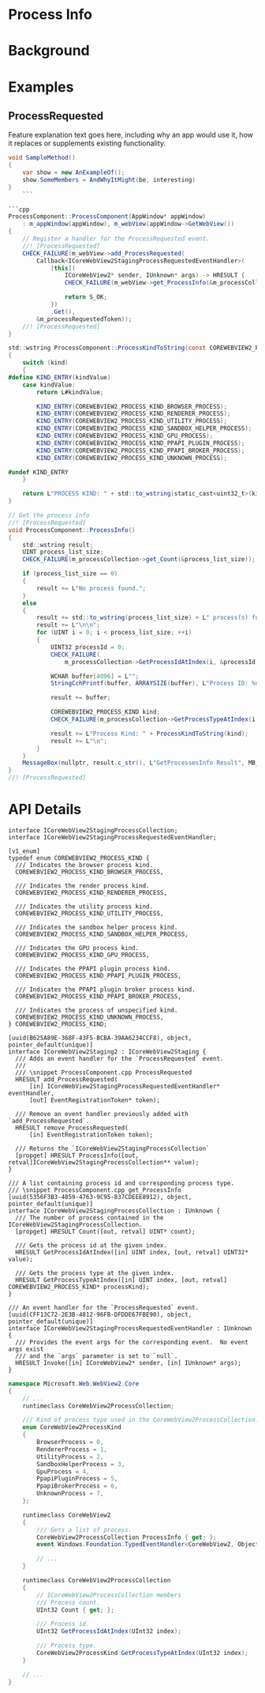 Process Info
===

# Background
<!-- TEMPLATE
    Use this section to provide background context for the new API(s)
    in this spec. Try to briefly provide enough information to be able to read
    the rest of the document.

    This section and the appendix are the only sections that likely
    do not get copied into any official documentation, they're just an aid
    to reading this spec. If you find useful information in the background
    or appendix consider moving it to documentation.
    
    If you're modifying an existing API, included a link here to the
    existing page(s) or spec documentation.

    For example, this section is a place to explain why you're adding this
    API rather than modifying an existing API.

    For example, this is a place to provide a brief explanation of some dependent
    area, just explanation enough to understand this new API, rather than telling
    the reader "go read 100 pages of background information posted at ...". 
-->

# Examples
## ProcessRequested

Feature explanation text goes here, including why an app would use it, how it
replaces or supplements existing functionality.

```c#
void SampleMethod()
{
    var show = new AnExampleOf();
    show.SomeMembers = AndWhyItMight(be, interesting)
}
    ```
    
```cpp
ProcessComponent::ProcessComponent(AppWindow* appWindow)
    : m_appWindow(appWindow), m_webView(appWindow->GetWebView())
{
    // Register a handler for the ProcessRequested event.
    //! [ProcessRequested]
    CHECK_FAILURE(m_webView->add_ProcessRequested(
        Callback<ICoreWebView2StagingProcessRequestedEventHandler>(
            [this](
                ICoreWebView2* sender, IUnknown* args) -> HRESULT {
                CHECK_FAILURE(m_webView->get_ProcessInfo(&m_processCollection));

                return S_OK;
            })
            .Get(),
        &m_processRequestedToken));
    //! [ProcessRequested]
}

std::wstring ProcessComponent::ProcessKindToString(const COREWEBVIEW2_PROCESS_KIND kind)
{
    switch (kind)
    {
#define KIND_ENTRY(kindValue)                                                                  \
    case kindValue:                                                                            \
        return L#kindValue;

        KIND_ENTRY(COREWEBVIEW2_PROCESS_KIND_BROWSER_PROCESS);
        KIND_ENTRY(COREWEBVIEW2_PROCESS_KIND_RENDERER_PROCESS);
        KIND_ENTRY(COREWEBVIEW2_PROCESS_KIND_UTILITY_PROCESS);
        KIND_ENTRY(COREWEBVIEW2_PROCESS_KIND_SANDBOX_HELPER_PROCESS);
        KIND_ENTRY(COREWEBVIEW2_PROCESS_KIND_GPU_PROCESS);
        KIND_ENTRY(COREWEBVIEW2_PROCESS_KIND_PPAPI_PLUGIN_PROCESS);
        KIND_ENTRY(COREWEBVIEW2_PROCESS_KIND_PPAPI_BROKER_PROCESS);
        KIND_ENTRY(COREWEBVIEW2_PROCESS_KIND_UNKNOWN_PROCESS);

#undef KIND_ENTRY
    }

    return L"PROCESS KIND: " + std::to_wstring(static_cast<uint32_t>(kind));
}

// Get the process info
//! [ProcessRequested]
void ProcessComponent::ProcessInfo()
{
    std::wstring result;
    UINT process_list_size;
    CHECK_FAILURE(m_processCollection->get_Count(&process_list_size));

    if (process_list_size == 0)
    {
        result += L"No process found.";
    }
    else
    {
        result += std::to_wstring(process_list_size) + L" process(s) found";
        result += L"\n\n";
        for (UINT i = 0; i < process_list_size; ++i)
        {
            UINT32 processId = 0;
            CHECK_FAILURE(
                m_processCollection->GetProcessIdAtIndex(i, &processId));

            WCHAR buffer[4096] = L"";
            StringCchPrintf(buffer, ARRAYSIZE(buffer), L"Process ID: %u\n", processId);

            result += buffer;

            COREWEBVIEW2_PROCESS_KIND kind;
            CHECK_FAILURE(m_processCollection->GetProcessTypeAtIndex(i, &kind));

            result += L"Process Kind: " + ProcessKindToString(kind);
            result += L"\n";
        }
    }
    MessageBox(nullptr, result.c_str(), L"GetProcessesInfo Result", MB_OK);
}
//! [ProcessRequested]
```

# API Details    
```
interface ICoreWebView2StagingProcessCollection;
interface ICoreWebView2StagingProcessRequestedEventHandler;

[v1_enum]
typedef enum COREWEBVIEW2_PROCESS_KIND {
  /// Indicates the browser process kind.
  COREWEBVIEW2_PROCESS_KIND_BROWSER_PROCESS,

  /// Indicates the render process kind.
  COREWEBVIEW2_PROCESS_KIND_RENDERER_PROCESS,

  /// Indicates the utility process kind.
  COREWEBVIEW2_PROCESS_KIND_UTILITY_PROCESS,

  /// Indicates the sandbox helper process kind.
  COREWEBVIEW2_PROCESS_KIND_SANDBOX_HELPER_PROCESS,

  /// Indicates the GPU process kind.
  COREWEBVIEW2_PROCESS_KIND_GPU_PROCESS,

  /// Indicates the PPAPI plugin process kind.
  COREWEBVIEW2_PROCESS_KIND_PPAPI_PLUGIN_PROCESS,

  /// Indicates the PPAPI plugin broker process kind.
  COREWEBVIEW2_PROCESS_KIND_PPAPI_BROKER_PROCESS,

  /// Indicates the process of unspecified kind.
  COREWEBVIEW2_PROCESS_KIND_UNKNOWN_PROCESS,
} COREWEBVIEW2_PROCESS_KIND;

[uuid(B625A89E-368F-43F5-BCBA-39AA6234CCF8), object, pointer_default(unique)]
interface ICoreWebView2Staging2 : ICoreWebView2Staging {
  /// Adds an event handler for the `ProcessRequested` event.
  /// 
  /// \snippet ProcessComponent.cpp ProcessRequested
  HRESULT add_ProcessRequested(
      [in] ICoreWebView2StagingProcessRequestedEventHandler* eventHandler,
      [out] EventRegistrationToken* token);

  /// Remove an event handler previously added with `add_ProcessRequested`.
  HRESULT remove_ProcessRequested(
      [in] EventRegistrationToken token);

  /// Returns the `ICoreWebView2StagingProcessCollection`
  [propget] HRESULT ProcessInfo([out, retval]ICoreWebView2StagingProcessCollection** value);
}

/// A list containing process id and corresponding process type.
/// \snippet ProcessComponent.cpp get_ProcessInfo
[uuid(5356F3B3-4859-4763-9C95-837CDEEE8912), object, pointer_default(unique)]
interface ICoreWebView2StagingProcessCollection : IUnknown {
  /// The number of process contained in the ICoreWebView2StagingProcessCollection.
  [propget] HRESULT Count([out, retval] UINT* count);

  /// Gets the process id at the given index.
  HRESULT GetProcessIdAtIndex([in] UINT index, [out, retval] UINT32* value);

  /// Gets the process type at the given index.
  HRESULT GetProcessTypeAtIndex([in] UINT index, [out, retval] COREWEBVIEW2_PROCESS_KIND* processKind);
}

/// An event handler for the `ProcessRequested` event.
[uuid(CFF13C72-2E3B-4812-96FB-DFDDE67FBE90), object, pointer_default(unique)]
interface ICoreWebView2StagingProcessRequestedEventHandler : IUnknown {
  /// Provides the event args for the corresponding event.  No event args exist
  /// and the `args` parameter is set to `null`.
  HRESULT Invoke([in] ICoreWebView2* sender, [in] IUnknown* args);
}
```

```c# (but really MIDL3)
namespace Microsoft.Web.WebView2.Core
{
    // ...
    runtimeclass CoreWebView2ProcessCollection;

    /// Kind of process type used in the CoreWebView2ProcessCollection.
    enum CoreWebView2ProcessKind
    {
        BrowserProcess = 0,
        RendererProcess = 1,
        UtilityProcess = 2,
        SandboxHelperProcess = 3,
        GpuProcess = 4,
        PpapiPluginProcess = 5,
        PpapiBrokerProcess = 6,
        UnknownProcess = 7,
    };

    runtimeclass CoreWebView2
    {
        /// Gets a list of process.
        CoreWebView2ProcessCollection ProcessInfo { get; };
        event Windows.Foundation.TypedEventHandler<CoreWebView2, Object> ProcessRequested;

        // ...
    }

    runtimeclass CoreWebView2ProcessCollection
    {
        // ICoreWebView2ProcessCollection members
        /// Process count.
        UInt32 Count { get; };

        /// Process id.
        UInt32 GetProcessIdAtIndex(UInt32 index);

        /// Process type.
        CoreWebView2ProcessKind GetProcessTypeAtIndex(UInt32 index);
    }

    // ...
}
```

